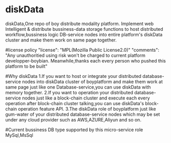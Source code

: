 # diskData
diskData,One repo of boy distribute modality platform. Implement web Intelligent & distribute bussiness-data storage functions to host distributed workflow,bussiness logic DB-service nodes into entire platform's diskData cluster and make them work on same page together.

#license policy
"license": "MPL(Mozilla Public License2.0)"
"comments": "Any unauthoritied using risk won't be charged to current platform developper-boybian. Meanwhile,thanks each every person who pushed this platform to be built"

#Why diskData
1.If you want to host or integrate your distributed database-service nodes into diskData cluster of boyplatform and make them work at same page just like one Database-service,you can use diskData with memory together.
2.If you want to operation your distributed database-service nodes just like a block-chain cluster and execute each every operation after block-chain cluster talking,you can use diskData's block-chain operation feature API.
3.The diskData role of boyplatform just like gum-water of your distributed database-service nodes which may be set under any cloud provider such as AWS,AZURE,Aliyun and so on.

#Current bussiness DB type supported by this micro-service role
MySql,MsSql 